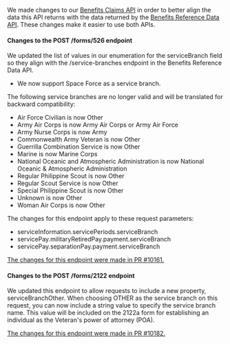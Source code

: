 We made changes to our [Benefits Claims API](https://developer.va.gov/explore/benefits/docs/claims?version=current) in order to better align the data this API returns with the data returned by the [Benefits Reference Data API](https://developer.va.gov/explore/benefits/docs/benefits_reference_data?version=current). These changes make it easier to use both APIs.

#### Changes to the POST /forms/526 endpoint

We updated the list of values in our enumeration for the serviceBranch field so they align with the /service-branches endpoint in the Benefits Reference Data API. 

* We now support Space Force as a service branch.

The following service branches are no longer valid and will be translated for backward compatibility:
* Air Force Civilian is now Other
* Army Air Corps is now Army Air Corps or Army Air Force
* Army Nurse Corps is now Army
* Commonwealth Army Veteran is now Other
* Guerrilla Combination Service is now Other
* Marine is now Marine Corps
* National Oceanic and Atmospheric Administration is now National Oceanic & Atmospheric Administration
* Regular Philippine Scout is now Other
* Regular Scout Service is now Other
* Special Philippine Scout is now Other
* Unknown is now Other
* Woman Air Corps is now Other 

The changes for this endpoint apply to these request parameters:
* serviceInformation.servicePeriods.serviceBranch
* servicePay.militaryRetiredPay.payment.serviceBranch
* servicePay.separationPay.payment.serviceBranch

[The changes for this endpoint were made in PR #10161.](https://github.com/department-of-veterans-affairs/vets-api/pull/10161)

#### Changes to the POST /forms/2122 endpoint

We updated this endpoint to allow requests to include a new property, serviceBranchOther. When choosing OTHER as the service branch on this request, you can now include a string value to specify the service branch name. This value will be included on the 2122a form for establishing an individual as the Veteran's power of attorney (POA).

[The changes for this endpoint were made in PR #10182.](https://github.com/department-of-veterans-affairs/vets-api/pull/10182)